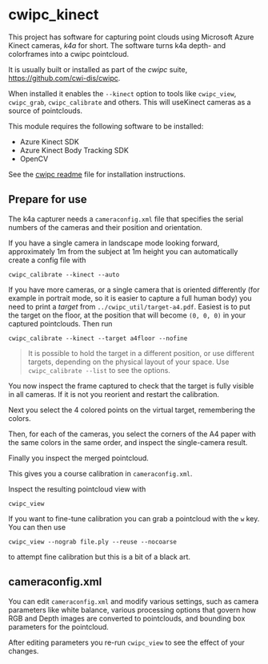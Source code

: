 # cwipc_kinect


This project has software for capturing point clouds using Microsoft Azure Kinect cameras, _k4a_ for short. The software turns k4a depth- and colorframes into a cwipc pointcloud.

It is usually built or installed as part of the _cwipc_ suite, <https://github.com/cwi-dis/cwipc>.

When installed it enables the `--kinect` option to tools like `cwipc_view`, `cwipc_grab`, `cwipc_calibrate` and others. This will useKinect cameras as a source of pointclouds.

This module requires the following software to be installed:

- Azure Kinect SDK
- Azure Kinect Body Tracking SDK
- OpenCV

See the [cwipc readme](../readme.md) file for installation instructions.

## Prepare for use

The k4a capturer needs a `cameraconfig.xml` file that specifies the serial numbers of the cameras and their position and orientation.

If you have a single camera in landscape mode looking forward, approximately 1m from the subject at 1m height you can automatically create a config file with

```
cwipc_calibrate --kinect --auto
```

If you have more cameras, or a single camera that is oriented differently (for example in portrait mode, so it is easier to capture a full human body) you need to print a _target_ from `../cwipc_util/target-a4.pdf`. Easiest is to put the target on the floor, at the position that will become `(0, 0, 0)` in your captured pointclouds. Then run

```
cwipc_calibrate --kinect --target a4floor --nofine
```

> It is possible to hold the target in a different position, or use different targets, depending on the physical layout of your space. Use `cwipc_calibrate --list` to see the options.

You now inspect the frame captured to check that the target is fully visible in all cameras. If it is not you reorient and restart the calibration.

Next you select the 4 colored points on the virtual target, remembering the colors.

Then, for each of the cameras, you select the corners of the A4 paper with the same colors in the same order, and inspect the single-camera result.

Finally you inspect the merged pointcloud.

This gives you a course calibration in `cameraconfig.xml`.

Inspect the resulting pointcloud view with

```
cwipc_view
```

If you want to fine-tune calibration you can grab a pointcloud with the `w` key. You can then use 

```
cwipc_view --nograb file.ply --reuse --nocoarse
```

to attempt fine calibration but this is a bit of a black art.

## cameraconfig.xml

You can edit `cameraconfig.xml` and modify various settings, such as camera parameters like white balance, various processing options that govern how RGB and Depth images are converted to pointclouds, and bounding box parameters for the pointcloud.

After editing parameters you re-run `cwipc_view` to see the effect of your changes.